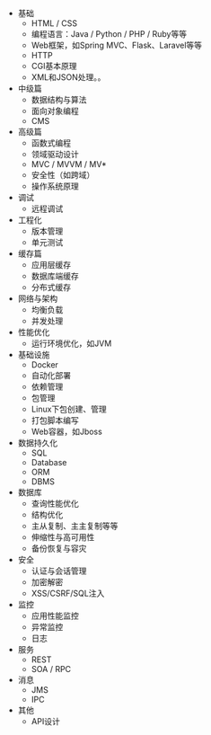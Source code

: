  - 基础
    * HTML / CSS
  	* 编程语言：Java / Python / PHP / Ruby等等
  	* Web框架，如Spring MVC、Flask、Laravel等等
    * HTTP
    * CGI基本原理
    * XML和JSON处理。。
 - 中级篇
    * 数据结构与算法
    * 面向对象编程
    * CMS
 - 高级篇
    * 函数式编程
    * 领域驱动设计
    * MVC / MVVM / MV*
    * 安全性（如跨域）
    * 操作系统原理
 - 调试
    * 远程调试    
 - 工程化
    * 版本管理
    * 单元测试
 - 缓存篇
    * 应用层缓存 
    * 数据库端缓存
    * 分布式缓存
 - 网络与架构
    * 均衡负载
    * 并发处理    
 - 性能优化
    * 运行环境优化，如JVM
 - 基础设施
    * Docker
    * 自动化部署
    * 依赖管理
    * 包管理
    * Linux下包创建、管理
    * 打包脚本编写
    * Web容器，如Jboss
 - 数据持久化
    * SQL
    * Database
    * ORM
    * DBMS
 - 数据库
    * 查询性能优化
    * 结构优化
    * 主从复制、主主复制等等
    * 伸缩性与高可用性
    * 备份恢复与容灾
 - 安全
    * 认证与会话管理
    * 加密解密
    * XSS/CSRF/SQL注入
 - 监控
    * 应用性能监控
    * 异常监控
    * 日志
 - 服务
    * REST
    * SOA / RPC
 - 消息
 	* JMS
 	* IPC
 - 其他
    * API设计
